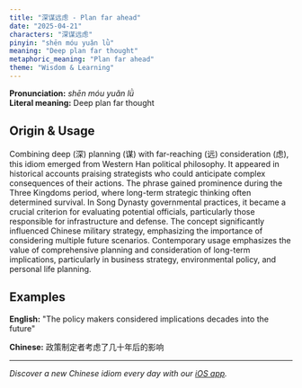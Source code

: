 ```yaml
---
title: "深谋远虑 - Plan far ahead"
date: "2025-04-21"
characters: "深谋远虑"
pinyin: "shēn móu yuǎn lǜ"
meaning: "Deep plan far thought"
metaphoric_meaning: "Plan far ahead"
theme: "Wisdom & Learning"
---
```


**Pronunciation:** *shēn móu yuǎn lǜ*  
**Literal meaning:** Deep plan far thought

## Origin & Usage

Combining deep (深) planning (谋) with far-reaching (远) consideration (虑), this idiom emerged from Western Han political philosophy. It appeared in historical accounts praising strategists who could anticipate complex consequences of their actions. The phrase gained prominence during the Three Kingdoms period, where long-term strategic thinking often determined survival. In Song Dynasty governmental practices, it became a crucial criterion for evaluating potential officials, particularly those responsible for infrastructure and defense. The concept significantly influenced Chinese military strategy, emphasizing the importance of considering multiple future scenarios. Contemporary usage emphasizes the value of comprehensive planning and consideration of long-term implications, particularly in business strategy, environmental policy, and personal life planning.

## Examples

**English:** "The policy makers considered implications decades into the future"

**Chinese:** 政策制定者考虑了几十年后的影响

---

*Discover a new Chinese idiom every day with our [iOS app](https://apps.apple.com/us/app/daily-chinese-idioms/id6670238264).*
